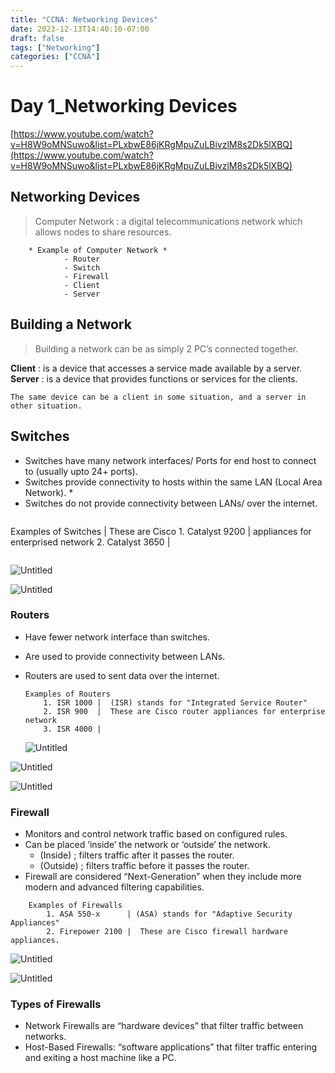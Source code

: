 ```yaml
---
title: "CCNA: Networking Devices"
date: 2023-12-13T14:40:10-07:00
draft: false
tags: ["Networking"]
categories: ["CCNA"]
---
```



# Day 1_Networking Devices

[https://www.youtube.com/watch?v=H8W9oMNSuwo&list=PLxbwE86jKRgMpuZuLBivzlM8s2Dk5lXBQ](https://www.youtube.com/watch?v=H8W9oMNSuwo&list=PLxbwE86jKRgMpuZuLBivzlM8s2Dk5lXBQ)

## **Networking Devices**

> Computer Network : a digital telecommunications network which allows nodes to share resources.
> 

```
    * Example of Computer Network *
            - Router
            - Switch
            - Firewall
            - Client
            - Server
```

## **Building a Network**

> Building a network can be as simply 2 PC’s connected together.
> 

**Client** : is a device that accesses a service made available by a server. **Server** : is a device that provides functions or services for the clients.

```
The same device can be a client in some situation, and a server in other situation.
```

## Switches

- Switches have many network interfaces/ Ports for end host to connect to (usually upto 24+ ports).
- Switches provide connectivity to hosts within the same LAN (Local Area Network). *
- Switches do not provide connectivity between LANs/ over the internet.

```
```
 Examples of Switches | These are Cisco
    1. Catalyst 9200  |  appliances for enterprised network
    2. Catalyst 3650  |

```
```

![Untitled](Day%201_Networking%20Devices%20db2a903f8b15429795054015b5cf7c60/Untitled.png)

![Untitled](Day%201_Networking%20Devices%20db2a903f8b15429795054015b5cf7c60/Untitled%201.png)

### **Routers**

- Have fewer network interface than switches.
- Are used to provide connectivity between LANs.
- Routers are used to sent data over the internet.
    
    ```
    Examples of Routers
        1. ISR 1000 |  (ISR) stands for "Integrated Service Router"
        2. ISR 900  |  These are Cisco router appliances for enterprise network
        3. ISR 4000 |
    ```
    
    ![Untitled](Day%201_Networking%20Devices%20db2a903f8b15429795054015b5cf7c60/Untitled%202.png)
    

![Untitled](Day%201_Networking%20Devices%20db2a903f8b15429795054015b5cf7c60/Untitled%203.png)

![Untitled](Day%201_Networking%20Devices%20db2a903f8b15429795054015b5cf7c60/Untitled%204.png)

### **Firewall**

- Monitors and control network traffic based on configured rules.
- Can be placed ‘inside’ the network or ‘outside’ the network.
    - (Inside) ; filters traffic after it passes the router.
    - (Outside) ; filters traffic before it passes the router.
- Firewall are considered “Next-Generation” when they include more modern and advanced filtering capabilities.

```
    Examples of Firewalls
        1. ASA 550-x      | (ASA) stands for "Adaptive Security Appliances"
        2. Firepower 2100 |  These are Cisco firewall hardware appliances.
```

![Untitled](Day%201_Networking%20Devices%20db2a903f8b15429795054015b5cf7c60/Untitled%205.png)

![Untitled](Day%201_Networking%20Devices%20db2a903f8b15429795054015b5cf7c60/Untitled%206.png)

### **Types of Firewalls**

- Network Firewalls are “hardware devices” that filter traffic between networks.
- Host-Based Firewalls: “software applications” that filter traffic entering and exiting a host machine like a PC.